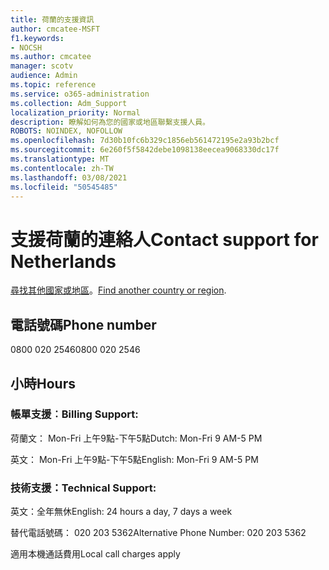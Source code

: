 ```yaml
---
title: 荷蘭的支援資訊
author: cmcatee-MSFT
f1.keywords:
- NOCSH
ms.author: cmcatee
manager: scotv
audience: Admin
ms.topic: reference
ms.service: o365-administration
ms.collection: Adm_Support
localization_priority: Normal
description: 瞭解如何為您的國家或地區聯繫支援人員。
ROBOTS: NOINDEX, NOFOLLOW
ms.openlocfilehash: 7d30b10fc6b329c1856eb561472195e2a93b2bcf
ms.sourcegitcommit: 6e260f5f5842debe1098138eecea9068330dc17f
ms.translationtype: MT
ms.contentlocale: zh-TW
ms.lasthandoff: 03/08/2021
ms.locfileid: "50545485"
---
```

# <a name="contact-support-for-netherlands"></a><span data-ttu-id="303b5-103">支援荷蘭的連絡人</span><span class="sxs-lookup"><span data-stu-id="303b5-103">Contact support for Netherlands</span></span>

<span data-ttu-id="303b5-104">[尋找其他國家或地區](../contact-support-for-business-products.md)。</span><span class="sxs-lookup"><span data-stu-id="303b5-104">[Find another country or region](../contact-support-for-business-products.md).</span></span>

## <a name="phone-number"></a><span data-ttu-id="303b5-105">電話號碼</span><span class="sxs-lookup"><span data-stu-id="303b5-105">Phone number</span></span>
<span data-ttu-id="303b5-106">0800 020 2546</span><span class="sxs-lookup"><span data-stu-id="303b5-106">0800 020 2546</span></span>

## <a name="hours"></a><span data-ttu-id="303b5-107">小時</span><span class="sxs-lookup"><span data-stu-id="303b5-107">Hours</span></span>
### <a name="billing-support"></a><span data-ttu-id="303b5-108">帳單支援︰</span><span class="sxs-lookup"><span data-stu-id="303b5-108">Billing Support:</span></span>

<span data-ttu-id="303b5-109">荷蘭文： Mon-Fri 上午9點-下午5點</span><span class="sxs-lookup"><span data-stu-id="303b5-109">Dutch: Mon-Fri 9 AM-5 PM</span></span>

<span data-ttu-id="303b5-110">英文： Mon-Fri 上午9點-下午5點</span><span class="sxs-lookup"><span data-stu-id="303b5-110">English: Mon-Fri 9 AM-5 PM</span></span>

### <a name="technical-support"></a><span data-ttu-id="303b5-111">技術支援：</span><span class="sxs-lookup"><span data-stu-id="303b5-111">Technical Support:</span></span>

<span data-ttu-id="303b5-112">英文：全年無休</span><span class="sxs-lookup"><span data-stu-id="303b5-112">English: 24 hours a day, 7 days a week</span></span>

<span data-ttu-id="303b5-113">替代電話號碼： 020 203 5362</span><span class="sxs-lookup"><span data-stu-id="303b5-113">Alternative Phone Number: 020 203 5362</span></span>

<span data-ttu-id="303b5-114">適用本機通話費用</span><span class="sxs-lookup"><span data-stu-id="303b5-114">Local call charges apply</span></span>
